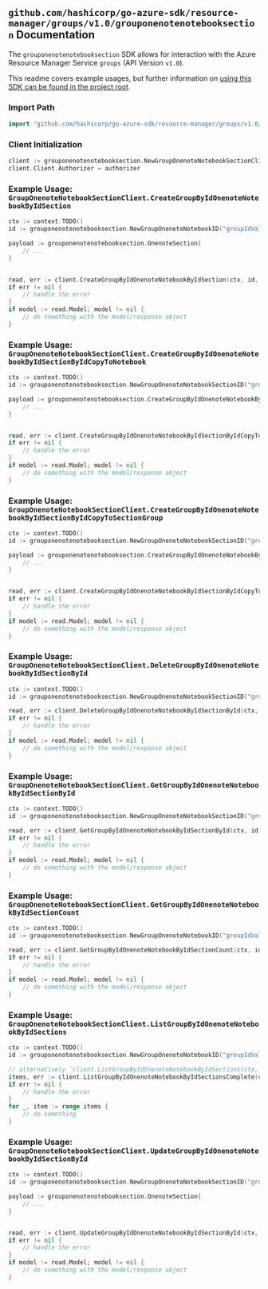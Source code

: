 
## `github.com/hashicorp/go-azure-sdk/resource-manager/groups/v1.0/grouponenotenotebooksection` Documentation

The `grouponenotenotebooksection` SDK allows for interaction with the Azure Resource Manager Service `groups` (API Version `v1.0`).

This readme covers example usages, but further information on [using this SDK can be found in the project root](https://github.com/hashicorp/go-azure-sdk/tree/main/docs).

### Import Path

```go
import "github.com/hashicorp/go-azure-sdk/resource-manager/groups/v1.0/grouponenotenotebooksection"
```


### Client Initialization

```go
client := grouponenotenotebooksection.NewGroupOnenoteNotebookSectionClientWithBaseURI("https://management.azure.com")
client.Client.Authorizer = authorizer
```


### Example Usage: `GroupOnenoteNotebookSectionClient.CreateGroupByIdOnenoteNotebookByIdSection`

```go
ctx := context.TODO()
id := grouponenotenotebooksection.NewGroupOnenoteNotebookID("groupIdValue", "notebookIdValue")

payload := grouponenotenotebooksection.OnenoteSection{
	// ...
}


read, err := client.CreateGroupByIdOnenoteNotebookByIdSection(ctx, id, payload)
if err != nil {
	// handle the error
}
if model := read.Model; model != nil {
	// do something with the model/response object
}
```


### Example Usage: `GroupOnenoteNotebookSectionClient.CreateGroupByIdOnenoteNotebookByIdSectionByIdCopyToNotebook`

```go
ctx := context.TODO()
id := grouponenotenotebooksection.NewGroupOnenoteNotebookSectionID("groupIdValue", "notebookIdValue", "onenoteSectionIdValue")

payload := grouponenotenotebooksection.CreateGroupByIdOnenoteNotebookByIdSectionByIdCopyToNotebookRequest{
	// ...
}


read, err := client.CreateGroupByIdOnenoteNotebookByIdSectionByIdCopyToNotebook(ctx, id, payload)
if err != nil {
	// handle the error
}
if model := read.Model; model != nil {
	// do something with the model/response object
}
```


### Example Usage: `GroupOnenoteNotebookSectionClient.CreateGroupByIdOnenoteNotebookByIdSectionByIdCopyToSectionGroup`

```go
ctx := context.TODO()
id := grouponenotenotebooksection.NewGroupOnenoteNotebookSectionID("groupIdValue", "notebookIdValue", "onenoteSectionIdValue")

payload := grouponenotenotebooksection.CreateGroupByIdOnenoteNotebookByIdSectionByIdCopyToSectionGroupRequest{
	// ...
}


read, err := client.CreateGroupByIdOnenoteNotebookByIdSectionByIdCopyToSectionGroup(ctx, id, payload)
if err != nil {
	// handle the error
}
if model := read.Model; model != nil {
	// do something with the model/response object
}
```


### Example Usage: `GroupOnenoteNotebookSectionClient.DeleteGroupByIdOnenoteNotebookByIdSectionById`

```go
ctx := context.TODO()
id := grouponenotenotebooksection.NewGroupOnenoteNotebookSectionID("groupIdValue", "notebookIdValue", "onenoteSectionIdValue")

read, err := client.DeleteGroupByIdOnenoteNotebookByIdSectionById(ctx, id)
if err != nil {
	// handle the error
}
if model := read.Model; model != nil {
	// do something with the model/response object
}
```


### Example Usage: `GroupOnenoteNotebookSectionClient.GetGroupByIdOnenoteNotebookByIdSectionById`

```go
ctx := context.TODO()
id := grouponenotenotebooksection.NewGroupOnenoteNotebookSectionID("groupIdValue", "notebookIdValue", "onenoteSectionIdValue")

read, err := client.GetGroupByIdOnenoteNotebookByIdSectionById(ctx, id)
if err != nil {
	// handle the error
}
if model := read.Model; model != nil {
	// do something with the model/response object
}
```


### Example Usage: `GroupOnenoteNotebookSectionClient.GetGroupByIdOnenoteNotebookByIdSectionCount`

```go
ctx := context.TODO()
id := grouponenotenotebooksection.NewGroupOnenoteNotebookID("groupIdValue", "notebookIdValue")

read, err := client.GetGroupByIdOnenoteNotebookByIdSectionCount(ctx, id)
if err != nil {
	// handle the error
}
if model := read.Model; model != nil {
	// do something with the model/response object
}
```


### Example Usage: `GroupOnenoteNotebookSectionClient.ListGroupByIdOnenoteNotebookByIdSections`

```go
ctx := context.TODO()
id := grouponenotenotebooksection.NewGroupOnenoteNotebookID("groupIdValue", "notebookIdValue")

// alternatively `client.ListGroupByIdOnenoteNotebookByIdSections(ctx, id)` can be used to do batched pagination
items, err := client.ListGroupByIdOnenoteNotebookByIdSectionsComplete(ctx, id)
if err != nil {
	// handle the error
}
for _, item := range items {
	// do something
}
```


### Example Usage: `GroupOnenoteNotebookSectionClient.UpdateGroupByIdOnenoteNotebookByIdSectionById`

```go
ctx := context.TODO()
id := grouponenotenotebooksection.NewGroupOnenoteNotebookSectionID("groupIdValue", "notebookIdValue", "onenoteSectionIdValue")

payload := grouponenotenotebooksection.OnenoteSection{
	// ...
}


read, err := client.UpdateGroupByIdOnenoteNotebookByIdSectionById(ctx, id, payload)
if err != nil {
	// handle the error
}
if model := read.Model; model != nil {
	// do something with the model/response object
}
```
